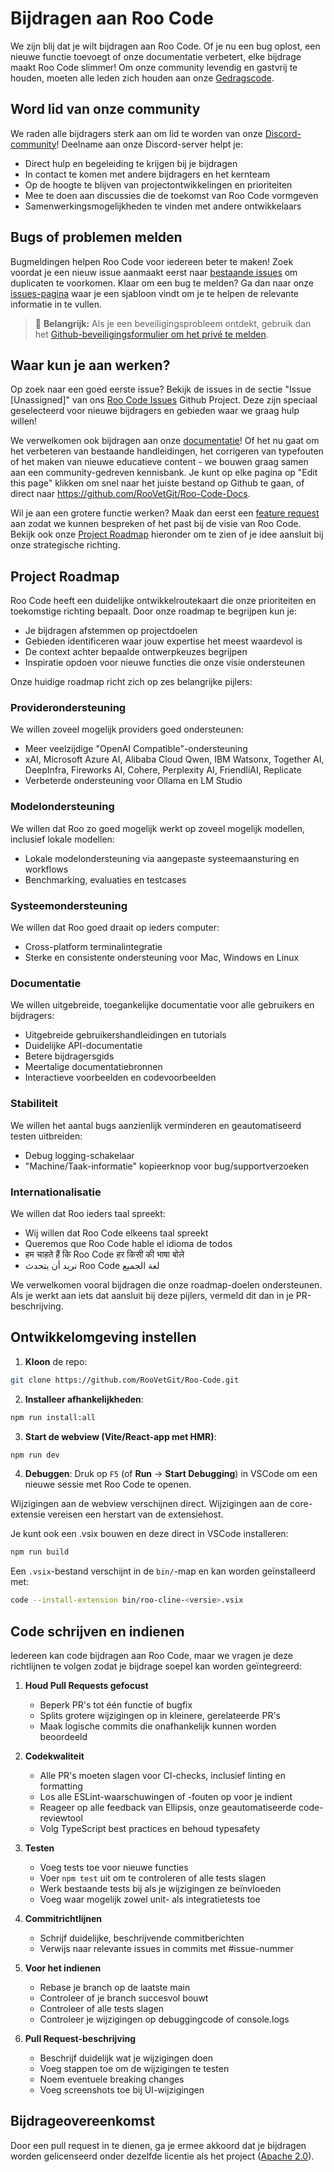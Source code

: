 # Bijdragen aan Roo Code

We zijn blij dat je wilt bijdragen aan Roo Code. Of je nu een bug oplost, een nieuwe functie toevoegt of onze documentatie verbetert, elke bijdrage maakt Roo Code slimmer! Om onze community levendig en gastvrij te houden, moeten alle leden zich houden aan onze [Gedragscode](CODE_OF_CONDUCT.md).

## Word lid van onze community

We raden alle bijdragers sterk aan om lid te worden van onze [Discord-community](https://discord.gg/roocode)! Deelname aan onze Discord-server helpt je:

- Direct hulp en begeleiding te krijgen bij je bijdragen
- In contact te komen met andere bijdragers en het kernteam
- Op de hoogte te blijven van projectontwikkelingen en prioriteiten
- Mee te doen aan discussies die de toekomst van Roo Code vormgeven
- Samenwerkingsmogelijkheden te vinden met andere ontwikkelaars

## Bugs of problemen melden

Bugmeldingen helpen Roo Code voor iedereen beter te maken! Zoek voordat je een nieuw issue aanmaakt eerst naar [bestaande issues](https://github.com/RooVetGit/Roo-Code/issues) om duplicaten te voorkomen. Klaar om een bug te melden? Ga dan naar onze [issues-pagina](https://github.com/RooVetGit/Roo-Code/issues/new/choose) waar je een sjabloon vindt om je te helpen de relevante informatie in te vullen.

<blockquote class='warning-note'>
     🔐 <b>Belangrijk:</b> Als je een beveiligingsprobleem ontdekt, gebruik dan het <a href="https://github.com/RooVetGit/Roo-Code/security/advisories/new">Github-beveiligingsformulier om het privé te melden</a>.
</blockquote>

## Waar kun je aan werken?

Op zoek naar een goed eerste issue? Bekijk de issues in de sectie "Issue [Unassigned]" van ons [Roo Code Issues](https://github.com/orgs/RooVetGit/projects/1) Github Project. Deze zijn speciaal geselecteerd voor nieuwe bijdragers en gebieden waar we graag hulp willen!

We verwelkomen ook bijdragen aan onze [documentatie](https://docs.roocode.com/)! Of het nu gaat om het verbeteren van bestaande handleidingen, het corrigeren van typefouten of het maken van nieuwe educatieve content - we bouwen graag samen aan een community-gedreven kennisbank. Je kunt op elke pagina op "Edit this page" klikken om snel naar het juiste bestand op Github te gaan, of direct naar https://github.com/RooVetGit/Roo-Code-Docs.

Wil je aan een grotere functie werken? Maak dan eerst een [feature request](https://github.com/RooVetGit/Roo-Code/discussions/categories/feature-requests?discussions_q=is%3Aopen+category%3A%22Feature+Requests%22+sort%3Atop) aan zodat we kunnen bespreken of het past bij de visie van Roo Code. Bekijk ook onze [Project Roadmap](#project-roadmap) hieronder om te zien of je idee aansluit bij onze strategische richting.

## Project Roadmap

Roo Code heeft een duidelijke ontwikkelroutekaart die onze prioriteiten en toekomstige richting bepaalt. Door onze roadmap te begrijpen kun je:

- Je bijdragen afstemmen op projectdoelen
- Gebieden identificeren waar jouw expertise het meest waardevol is
- De context achter bepaalde ontwerpkeuzes begrijpen
- Inspiratie opdoen voor nieuwe functies die onze visie ondersteunen

Onze huidige roadmap richt zich op zes belangrijke pijlers:

### Providerondersteuning

We willen zoveel mogelijk providers goed ondersteunen:

- Meer veelzijdige "OpenAI Compatible"-ondersteuning
- xAI, Microsoft Azure AI, Alibaba Cloud Qwen, IBM Watsonx, Together AI, DeepInfra, Fireworks AI, Cohere, Perplexity AI, FriendliAI, Replicate
- Verbeterde ondersteuning voor Ollama en LM Studio

### Modelondersteuning

We willen dat Roo zo goed mogelijk werkt op zoveel mogelijk modellen, inclusief lokale modellen:

- Lokale modelondersteuning via aangepaste systeemaansturing en workflows
- Benchmarking, evaluaties en testcases

### Systeemondersteuning

We willen dat Roo goed draait op ieders computer:

- Cross-platform terminalintegratie
- Sterke en consistente ondersteuning voor Mac, Windows en Linux

### Documentatie

We willen uitgebreide, toegankelijke documentatie voor alle gebruikers en bijdragers:

- Uitgebreide gebruikershandleidingen en tutorials
- Duidelijke API-documentatie
- Betere bijdragersgids
- Meertalige documentatiebronnen
- Interactieve voorbeelden en codevoorbeelden

### Stabiliteit

We willen het aantal bugs aanzienlijk verminderen en geautomatiseerd testen uitbreiden:

- Debug logging-schakelaar
- "Machine/Taak-informatie" kopieerknop voor bug/supportverzoeken

### Internationalisatie

We willen dat Roo ieders taal spreekt:

- Wij willen dat Roo Code elkeens taal spreekt
- Queremos que Roo Code hable el idioma de todos
- हम चाहते हैं कि Roo Code हर किसी की भाषा बोले
- نريد أن يتحدث Roo Code لغة الجميع

We verwelkomen vooral bijdragen die onze roadmap-doelen ondersteunen. Als je werkt aan iets dat aansluit bij deze pijlers, vermeld dit dan in je PR-beschrijving.

## Ontwikkelomgeving instellen

1. **Kloon** de repo:

```sh
git clone https://github.com/RooVetGit/Roo-Code.git
```

2. **Installeer afhankelijkheden**:

```sh
npm run install:all
```

3. **Start de webview (Vite/React-app met HMR)**:

```sh
npm run dev
```

4. **Debuggen**:
   Druk op `F5` (of **Run** → **Start Debugging**) in VSCode om een nieuwe sessie met Roo Code te openen.

Wijzigingen aan de webview verschijnen direct. Wijzigingen aan de core-extensie vereisen een herstart van de extensiehost.

Je kunt ook een .vsix bouwen en deze direct in VSCode installeren:

```sh
npm run build
```

Een `.vsix`-bestand verschijnt in de `bin/`-map en kan worden geïnstalleerd met:

```sh
code --install-extension bin/roo-cline-<versie>.vsix
```

## Code schrijven en indienen

Iedereen kan code bijdragen aan Roo Code, maar we vragen je deze richtlijnen te volgen zodat je bijdrage soepel kan worden geïntegreerd:

1. **Houd Pull Requests gefocust**
    - Beperk PR's tot één functie of bugfix
    - Splits grotere wijzigingen op in kleinere, gerelateerde PR's
    - Maak logische commits die onafhankelijk kunnen worden beoordeeld

2. **Codekwaliteit**
    - Alle PR's moeten slagen voor CI-checks, inclusief linting en formatting
    - Los alle ESLint-waarschuwingen of -fouten op voor je indient
    - Reageer op alle feedback van Ellipsis, onze geautomatiseerde code-reviewtool
    - Volg TypeScript best practices en behoud typesafety

3. **Testen**
    - Voeg tests toe voor nieuwe functies
    - Voer `npm test` uit om te controleren of alle tests slagen
    - Werk bestaande tests bij als je wijzigingen ze beïnvloeden
    - Voeg waar mogelijk zowel unit- als integratietests toe

4. **Commitrichtlijnen**
    - Schrijf duidelijke, beschrijvende commitberichten
    - Verwijs naar relevante issues in commits met #issue-nummer

5. **Voor het indienen**
    - Rebase je branch op de laatste main
    - Controleer of je branch succesvol bouwt
    - Controleer of alle tests slagen
    - Controleer je wijzigingen op debuggingcode of console.logs

6. **Pull Request-beschrijving**
    - Beschrijf duidelijk wat je wijzigingen doen
    - Voeg stappen toe om de wijzigingen te testen
    - Noem eventuele breaking changes
    - Voeg screenshots toe bij UI-wijzigingen

## Bijdrageovereenkomst

Door een pull request in te dienen, ga je ermee akkoord dat je bijdragen worden gelicenseerd onder dezelfde licentie als het project ([Apache 2.0](../../LICENSE)).
